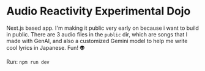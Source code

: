 # Audio Reactivity Experimental Dojo

Next.js based app. I'm making it public very early on because i want to build in public.
There are 3 audio files in the `public` dir, which are songs that I made with GenAI, and also a customized Gemini model to help me write cool lyrics in Japanese. Fun! 👽

Run: `npm run dev`